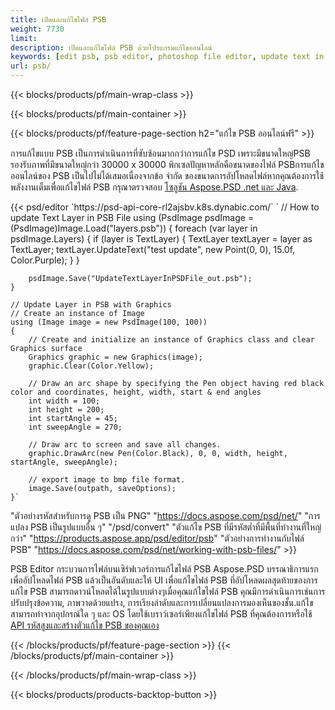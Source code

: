 ```yaml
---
title: เปิดและแก้ไขไฟล์ PSB
weight: 7730
limit: 
description: เปิดและแก้ไขไฟล์ PSB ด้วยโปรแกรมแก้ไขออนไลน์
keywords: [edit psb, psb editor, photoshop file editor, update text in psb, update psb, open psb, update text in psb]
url: psb/
---
```


{{< blocks/products/pf/main-wrap-class >}}

{{< blocks/products/pf/main-container >}}

{{< blocks/products/pf/feature-page-section h2="แก้ไข PSB ออนไลน์ฟรี" >}}
<p>การแก้ไขแบบ PSB เป็นการดำเนินการที่ซับซ้อนมากกว่าการแก้ไข PSD เพราะมีขนาดใหญ่PSB รองรับภาพที่มีขนาดใหญ่กว่า 30000 x 30000 พิกเซลปัญหาหลักคือขนาดของไฟล์ PSBการแก้ไขออนไลน์ของ PSB เป็นไปไม่ได้เสมอเนื่องจากข้อ จำกัด ของขนาดการอัปโหลดไฟล์หากคุณต้องการใช้พลังงานเต็มเพื่อแก้ไขไฟล์ PSB กรุณาตรวจสอบ <a href="/psd/{{< lang-code >}}">โซลูชัน Aspose.PSD .net และ Java</a>. </p>
{{< psd/editor `https://psd-api-core-rl2ajsbv.k8s.dynabic.com/` 
`	// How to update Text Layer in PSB File
	using (PsdImage psdImage = (PsdImage)Image.Load("layers.psb"))
  	{
		foreach (var layer in psdImage.Layers)
		{
			if (layer is TextLayer)
			{
				TextLayer textLayer = layer as TextLayer;
				textLayer.UpdateText("test update", new Point(0, 0), 15.0f, Color.Purple);
			}
		}

		psdImage.Save("UpdateTextLayerInPSDFile_out.psb");
	}
	
	// Update Layer in PSB with Graphics
	// Create an instance of Image
	using (Image image = new PsdImage(100, 100))
	{
		// Create and initialize an instance of Graphics class and clear Graphics surface
		Graphics graphic = new Graphics(image);
		graphic.Clear(Color.Yellow);

		// Draw an arc shape by specifying the Pen object having red black color and coordinates, height, width, start & end angles                 
		int width = 100;
		int height = 200;
		int startAngle = 45;
		int sweepAngle = 270;

		// Draw arc to screen and save all changes.
		graphic.DrawArc(new Pen(Color.Black), 0, 0, width, height, startAngle, sweepAngle);

		// export image to bmp file format.
		image.Save(outpath, saveOptions);
	}` 
"ตัวอย่างรหัสสำหรับการดู PSB เป็น PNG"  "https://docs.aspose.com/psd/net/" 
"การแปลง PSB เป็นรูปแบบอื่น ๆ"  "/psd/convert" 
"ตัวแก้ไข PSB ที่มีรหัสต่ำที่มีพื้นที่ทำงานที่ใหญ่กว่า" "https://products.aspose.app/psd/editor/psb" 
"ตัวอย่างการทำงานกับไฟล์ PSB" "https://docs.aspose.com/psd/net/working-with-psb-files/" >}}
<p>PSB Editor กระบวนการไฟล์บนเซิร์ฟเวอร์การแก้ไขไฟล์ PSB Aspose.PSD บรรณาธิการแรกเพื่ออัปโหลดไฟล์ PSB แล้วเป็นอันดับและให้ UI เพื่อแก้ไขไฟล์ PSB ที่อัปโหลดผลสุดท้ายของการแก้ไข PSB สามารถดาวน์โหลดได้ในรูปแบบต่างๆเมื่อคุณแก้ไขไฟล์ PSB คุณมีการดำเนินการเช่นการปรับปรุงข้อความ, ภาพวาดด้วยแปรง, การเรียงลำดับและการเปลี่ยนแปลงการมองเห็นของชั้น.แก้ไขสามารถทำจากอุปกรณ์ใด ๆ และ OS โดยใช้เบราว์เซอร์เพียงแก้ไขไฟล์ PSB ที่คุณต้องการหรือใช้ <a href="https://docs.aspose.com/psd/net/working-with-psb-files/">API รหัสสูงและสร้างตัวแก้ไข PSB ของคุณเอง</a></p>

{{< /blocks/products/pf/feature-page-section >}}
{{< /blocks/products/pf/main-container >}}


{{< /blocks/products/pf/main-wrap-class >}}

{{< blocks/products/products-backtop-button >}}
